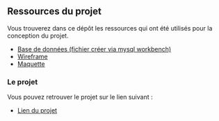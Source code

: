 ## Ressources du projet

Vous trouverez dans ce dépôt les ressources qui ont été utilisés pour la conception du projet.

- <a href="https://github.com/Darylabrador/simplon-miel-pei/tree/resource/bdd"> Base de données (fichier créer via mysql workbench) </a>
- <a href="#"> Wireframe </a>
- <a href="#"> Maquette </a>

### Le projet

Vous pouvez retrouver le projet sur le lien suivant :

- <a href="https://github.com/Darylabrador/simplon-miel-pei/tree/main"> Lien du projet </a>